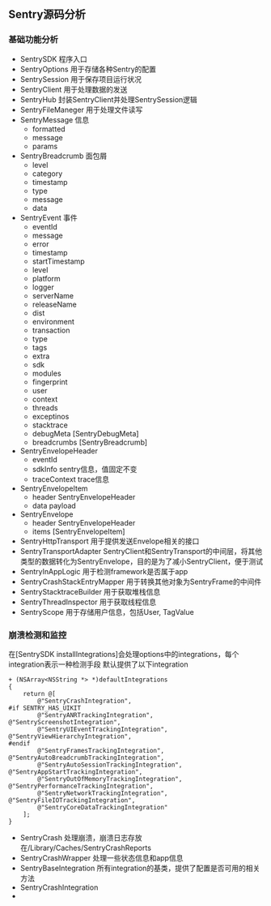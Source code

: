 ## Sentry源码分析
### 基础功能分析
- SentrySDK 程序入口
- SentryOptions 用于存储各种Sentry的配置
- SentrySession 用于保存项目运行状况
- SentryClient 用于处理数据的发送
- SentryHub 封装SentryClient并处理SentrySession逻辑
- SentryFileManeger 用于处理文件读写
- SentryMessage 信息
  - formatted
  - message
  - params
- SentryBreadcrumb 面包屑
  - level
  - category
  - timestamp
  - type
  - message
  - data
- SentryEvent 事件
  - eventId
  - message
  - error
  - timestamp
  - startTimestamp
  - level
  - platform
  - logger
  - serverName
  - releaseName
  - dist
  - environment
  - transaction
  - type
  - tags
  - extra
  - sdk
  - modules
  - fingerprint
  - user
  - context
  - threads
  - exceptinos
  - stacktrace
  - debugMeta [SentryDebugMeta]
  - breadcrumbs [SentryBreadcrumb]
- SentryEnvelopeHeader
    - eventId
    - sdkInfo sentry信息，值固定不变
    - traceContext trace信息
- SentryEnvelopeItem
  - header SentryEnvelopeHeader
  - data payload
- SentryEnvelope
  - header SentryEnvelopeHeader
  - items [SentryEnvelopeItem]
- SentryHttpTransport 用于提供发送Envelope相关的接口
- SentryTransportAdapter SentryClient和SentryTransport的中间层，将其他类型的数据转化为SentryEnvelope，目的是为了减小SentryClient，便于测试
- SentryInAppLogic 用于检测framework是否属于app
- SentryCrashStackEntryMapper 用于转换其他对象为SentryFrame的中间件
- SentryStacktraceBuilder 用于获取堆栈信息
- SentryThreadInspector  用于获取线程信息
- SentryScope 用于存储用户信息，包括User, TagValue

### 崩溃检测和监控
在[SentrySDK installIntegrations]会处理options中的integrations，每个integration表示一种检测手段
默认提供了以下integration
```
+ (NSArray<NSString *> *)defaultIntegrations
{
    return @[
        @"SentryCrashIntegration",
#if SENTRY_HAS_UIKIT
        @"SentryANRTrackingIntegration", @"SentryScreenshotIntegration",
        @"SentryUIEventTrackingIntegration", @"SentryViewHierarchyIntegration",
#endif
        @"SentryFramesTrackingIntegration", @"SentryAutoBreadcrumbTrackingIntegration",
        @"SentryAutoSessionTrackingIntegration", @"SentryAppStartTrackingIntegration",
        @"SentryOutOfMemoryTrackingIntegration", @"SentryPerformanceTrackingIntegration",
        @"SentryNetworkTrackingIntegration", @"SentryFileIOTrackingIntegration",
        @"SentryCoreDataTrackingIntegration"
    ];
}
```

- SentryCrash
  处理崩溃，崩溃日志存放在/Library/Caches/SentryCrashReports
- SentryCrashWrapper
  处理一些状态信息和app信息
- SentryBaseIntegration
  所有integration的基类，提供了配置是否可用的相关方法
- SentryCrashIntegration
-

